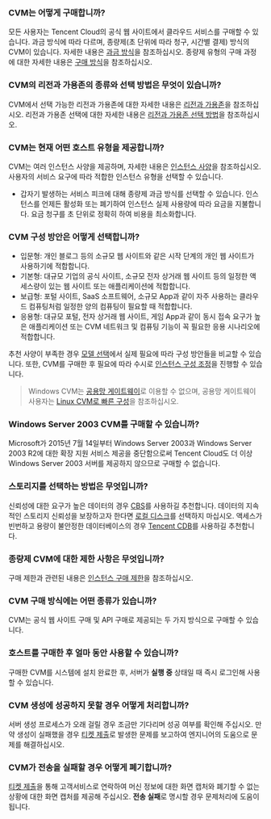 ### CVM는 어떻게 구매합니까?

모든 사용자는 Tencent Cloud의 공식 웹 사이트에서 클라우드 서비스를 구매할 수 있습니다. 과금 방식에 따라 다르며, 종량제(초 단위에 따라 청구, 시간별 결제) 방식의 CVM이 있습니다. 자세한 내용은 [과금 방식](https://intl.cloud.tencent.com/document/product/213/2180)을 참조하십시오.
종량제 유형의 구매 과정에 대한 자세한 내용은 [구매 방식](https://intl.cloud.tencent.com/document/product/213/506)을 참조하십시오.

### CVM의 리전과 가용존의 종류와 선택 방법은 무엇이 있습니까?

CVM에서 선택 가능한 리전과 가용존에 대한 자세한 내용은 [리전과 가용존](https://intl.cloud.tencent.com/document/product/213/6091)을 참조하십시오.
리전과 가용존 선택에 대한 자세한 내용은 [리전과 가용존 선택 방법](https://intl.cloud.tencent.com/document/product/213/6091)을 참조하십시오.

### CVM는 현재 어떤 호스트 유형을 제공합니까?

CVM는 여러 인스턴스 사양을 제공하며, 자세한 내용은 [인스턴스 사양](https://intl.cloud.tencent.com/document/product/213/11518)을 참조하십시오. 사용자의 서비스 요구에 따라 적합한 인스턴스 유형을 선택할 수 있습니다.
- 갑자기 발생하는 서비스 피크에 대해 종량제 과금 방식를 선택할 수 있습니다. 인스턴스를 언제든 활성화 또는 폐기하여 인스턴스 실제 사용량에 따라 요금을 지불합니다. 요금 청구를 초 단위로 정확히 하여 비용을 최소화합니다. 

### CVM 구성 방안은 어떻게 선택합니까?

- 입문형: 개인 블로그 등의 소규모 웹 사이트와 같은 시작 단계의 개인 웹 사이트가 사용하기에 적합합니다.
- 기본형: 대규모 기업의 공식 사이트, 소규모 전자 상거래 웹 사이트 등의 일정한 액세스량이 있는 웹 사이트 또는 애플리케이션에 적합합니다.
- 보급형: 포털 사이트, SaaS 소프트웨어, 소규모 App과 같이 자주 사용하는 클라우드 컴퓨팅처럼 일정한 양의 컴퓨팅이 필요할 때 적합합니다.
- 응용형: 대규모 포털, 전자 상거래 웹 사이트, 게임 App과 같이 동시 접속 요구가 높은 애플리케이션 또는 CVM 네트워크 및 컴퓨팅 기능이 꼭 필요한 응용 시나리오에 적합합니다.

추천 사양이 부족한 경우 [모델 선택](https://buy.cloud.tencent.com/cvm?tabIndex=1)에서 실제 필요에 따라 구성 방안들을 비교할 수 있습니다. 또한, CVM를 구매한 후 필요에 따라 수시로 [인스턴스 구성 조정](https://intl.cloud.tencent.com/document/product/213/2178)을 진행할 수 있습니다.
> Windows CVM는 [공용망 게이트웨이](https://intl.cloud.tencent.com/document/product/215/4972)로 이용할 수 없으며, 공용망 게이트웨이 사용자는 [Linux CVM로 빠른 구성](https://cloud.tencent.com/doc/product/213/2936)을 참조하십시오.
>

### Windows Server 2003 CVM를 구매할 수 있습니까?

Microsoft가 2015년 7월 14일부터 Windows Server 2003과 Windows Server 2003 R2에 대한 확장 지원 서비스 제공을 중단함으로써 Tencent Cloud도 더 이상 Windows Server 2003 서버를 제공하지 않으므로 구매할 수 없습니다.

### 스토리지를 선택하는 방법은 무엇입니까?

신뢰성에 대한 요구가 높은 데이터의 경우 [CBS](https://intl.cloud.tencent.com/document/product/213/33000)를 사용하길 추천합니다. 데이터의 지속적인 스토리지 신뢰성을 보장하고자 한다면 [로컬 디스크](https://cloud.tencent.com/doc/product/213/5798)를 선택하지 마십시오.
액세스가 빈번하고 용량이 불안정한 데이터베이스의 경우 [Tencent CDB](https://cloud.tencent.com/product/cdb-overview)를 사용하길 추천합니다.

### 종량제 CVM에 대한 제한 사항은 무엇입니까?

구매 제한과 관련된 내용은 [인스턴스 구매 제한](https://intl.cloud.tencent.com/document/product/213/2664)을 참조하십시오.

### CVM 구매 방식에는 어떤 종류가 있습니까?

CVM는 공식 웹 사이트 구매 및 API 구매로 제공되는 두 가지 방식으로 구매할 수 있습니다.

### 호스트를 구매한 후 얼마 동안 사용할 수 있습니까?

구매한 CVM를 시스템에 설치 완료한 후, 서버가 **실행 중** 상태일 때 즉시 로그인해 사용할 수 있습니다.

### CVM 생성에 성공하지 못할 경우 어떻게 처리합니까?

서버 생성 프로세스가 오래 걸릴 경우 조금만 기다리며 성공 여부를 확인해 주십시오. 만약 생성이 실패했을 경우 [티켓 제출](https://console.cloud.tencent.com/workorder/category)로 발생한 문제를 보고하여 엔지니어의 도움으로 문제를 해결하십시오.

### CVM가 전송을 실패할 경우 어떻게 폐기합니까?

[티켓 제출](https://console.cloud.tencent.com/workorder/category)을 통해 고객서비스로 연락하여 머신 정보에 대한 화면 캡처와 폐기할 수 없는 상황에 대한 화면 캡처를 제공해 주십시오. **전송 실패**로 명시할 경우 문제처리에 도움이 됩니다.
